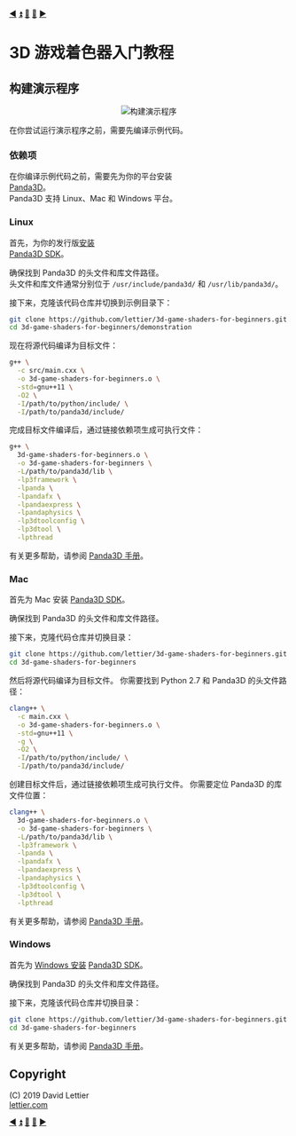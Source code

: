 [:arrow_backward:](setup.md)
[:arrow_double_up:](../README.md)
[:arrow_up_small:](#)
[:arrow_down_small:](#copyright)
[:arrow_forward:](running-the-demo.md)

# 3D 游戏着色器入门教程

## 构建演示程序

<p align="center">
<img src="../resources/images/PQcDnIu.gif" alt="构建演示程序" title="构建演示程序">
</p>

在你尝试运行演示程序之前，需要先编译示例代码。

### 依赖项

在你编译示例代码之前，需要先为你的平台安装  
[Panda3D](https://www.panda3d.org/)。  
Panda3D 支持 Linux、Mac 和 Windows 平台。

### Linux

首先，为你的发行版[安装](https://www.panda3d.org/manual/?title=Installing_Panda3D_in_Linux)  
[Panda3D SDK](https://www.panda3d.org/download/sdk-1-10-9/)。

确保找到 Panda3D 的头文件和库文件路径。  
头文件和库文件通常分别位于 `/usr/include/panda3d/` 和 `/usr/lib/panda3d/`。

接下来，克隆该代码仓库并切换到示例目录下：

```bash
git clone https://github.com/lettier/3d-game-shaders-for-beginners.git
cd 3d-game-shaders-for-beginners/demonstration
```

现在将源代码编译为目标文件：

```bash
g++ \
  -c src/main.cxx \
  -o 3d-game-shaders-for-beginners.o \
  -std=gnu++11 \
  -O2 \
  -I/path/to/python/include/ \
  -I/path/to/panda3d/include/
```

完成目标文件编译后，通过链接依赖项生成可执行文件：

```bash
g++ \
  3d-game-shaders-for-beginners.o \
  -o 3d-game-shaders-for-beginners \
  -L/path/to/panda3d/lib \
  -lp3framework \
  -lpanda \
  -lpandafx \
  -lpandaexpress \
  -lpandaphysics \
  -lp3dtoolconfig \
  -lp3dtool \
  -lpthread
```

有关更多帮助，请参阅 [Panda3D 手册](https://www.panda3d.org/manual/?title=How_to_compile_a_C++_Panda3D_program_on_Linux)。


### Mac

首先为 Mac 安装 [Panda3D SDK](https://www.panda3d.org/download/sdk-1-10-9/)。

确保找到 Panda3D 的头文件和库文件路径。

接下来，克隆代码仓库并切换目录：

```bash
git clone https://github.com/lettier/3d-game-shaders-for-beginners.git
cd 3d-game-shaders-for-beginners
```

然后将源代码编译为目标文件。
你需要找到 Python 2.7 和 Panda3D 的头文件路径：

```bash
clang++ \
  -c main.cxx \
  -o 3d-game-shaders-for-beginners.o \
  -std=gnu++11 \
  -g \
  -O2 \
  -I/path/to/python/include/ \
  -I/path/to/panda3d/include/
```

创建目标文件后，通过链接依赖项生成可执行文件。
你需要定位 Panda3D 的库文件位置：

```bash
clang++ \
  3d-game-shaders-for-beginners.o \
  -o 3d-game-shaders-for-beginners \
  -L/path/to/panda3d/lib \
  -lp3framework \
  -lpanda \
  -lpandafx \
  -lpandaexpress \
  -lpandaphysics \
  -lp3dtoolconfig \
  -lp3dtool \
  -lpthread
```

有关更多帮助，请参阅 [Panda3D 手册](https://www.panda3d.org/manual/?title=How_to_compile_a_C++_Panda3D_program_on_macOS)。

### Windows

首先为 [Windows 安装](https://www.panda3d.org/manual/?title=Installing_Panda3D_in_Windows)
[Panda3D SDK](https://www.panda3d.org/download/sdk-1-10-9/)。

确保找到 Panda3D 的头文件和库文件路径。

接下来，克隆该代码仓库并切换目录：

```bash
git clone https://github.com/lettier/3d-game-shaders-for-beginners.git
cd 3d-game-shaders-for-beginners
```

有关更多帮助，请参阅 [Panda3D 手册](https://www.panda3d.org/manual/?title=Running_your_Program&language=cxx)。

## Copyright

(C) 2019 David Lettier
<br>
[lettier.com](https://www.lettier.com)

[:arrow_backward:](setup.md)
[:arrow_double_up:](../README.md)
[:arrow_up_small:](#)
[:arrow_down_small:](#copyright)
[:arrow_forward:](running-the-demo.md)
